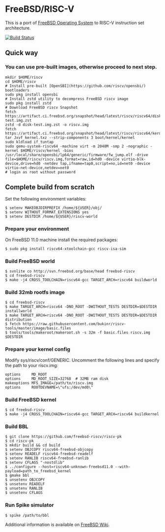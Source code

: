 # FreeBSD/RISC-V
This is a port of [FreeBSD Operating System](http://www.freebsd.org) to RISC-V instruction set architecture.

[![Build Status](https://ci.freebsd.org/buildStatus/icon?job=FreeBSD-head-riscv64-build)](https://ci.freebsd.org/job/FreeBSD-head-riscv64-build/)


## Quick way

### You can use pre-built images, otherwise proceed to next step.
```
mkdir $HOME/riscv
cd $HOME/riscv
# Install pre-built [OpenSBI](https://github.com/riscv/opensbi/) bootloaders
sudo pkg install opensbi
# Install zstd utility to decompress FreeBSD riscv image
sudo pkg install zstd
# Download FreeBSD riscv Snapshot
fetch https://artifact.ci.freebsd.org/snapshot/head/latest/riscv/riscv64/disk-test.img.zst
zstd -d disk-test.img.zst -o riscv.img
fetch https://artifact.ci.freebsd.org/snapshot/head/latest/riscv/riscv64/kernel.txz 
tar Jxvf kernel.txz --strip-components 3 boot/kernel/kernel
sudo kldload if_tuntap
sudo qemu-system-riscv64 -machine virt -m 2048M -smp 2 -nographic -kernel $HOME/riscv/kernel -bios /usr/local/share/opensbi/lp64/generic/firmware/fw_jump.elf -drive file=$HOME/riscv/riscv.img,format=raw,id=hd0 -device virtio-blk-device,drive=hd0 -netdev tap,ifname=tap0,script=no,id=net0 -device virtio-net-device,netdev=net0
# login as root without password
```

## Complete build from scratch
Set the following environment variables:
```
$ setenv MAKEOBJDIRPREFIX /home/${USER}/obj/
$ setenv WITHOUT_FORMAT_EXTENSIONS yes
$ setenv DESTDIR /home/${USER}/riscv-world
```

### Prepare your environment
On FreeBSD 11.0 machine install the required packages:
```
$ sudo pkg install riscv64-xtoolchain-gcc riscv-isa-sim
```

### Build FreeBSD world
```
$ svnlite co http://svn.freebsd.org/base/head freebsd-riscv
$ cd freebsd-riscv
$ make -j4 CROSS_TOOLCHAIN=riscv64-gcc TARGET_ARCH=riscv64 buildworld
```

### Build 32mb rootfs image
```
$ cd freebsd-riscv
$ make TARGET_ARCH=riscv64 -DNO_ROOT -DWITHOUT_TESTS DESTDIR=$DESTDIR installworld
$ make TARGET_ARCH=riscv64 -DNO_ROOT -DWITHOUT_TESTS DESTDIR=$DESTDIR distribution
$ fetch https://raw.githubusercontent.com/bukinr/riscv-tools/master/image/basic.files
$ tools/tools/makeroot/makeroot.sh -s 32m -f basic.files riscv.img $DESTDIR
```

### Prepare your kernel config
Modify sys/riscv/conf/GENERIC. Uncomment the following lines and specify the path to your riscv.img:
```
options 	MD_ROOT
options 	MD_ROOT_SIZE=32768	# 32MB ram disk
makeoptions	MFS_IMAGE=/path/to/riscv.img
options 	ROOTDEVNAME=\"ufs:/dev/md0\"
```

### Build FreeBSD kernel
```
$ cd freebsd-riscv
$ make -j4 CROSS_TOOLCHAIN=riscv64-gcc TARGET_ARCH=riscv64 buildkernel
```

### Build BBL
```
$ git clone https://github.com/freebsd-riscv/riscv-pk
$ cd riscv-pk
$ mkdir build && cd build
$ setenv OBJCOPY riscv64-freebsd-objcopy
$ setenv READELF riscv64-freebsd-readelf
$ setenv RANLIB riscv64-freebsd-ranlib
$ setenv CFLAGS "-nostdlib"
$ ../configure --host=riscv64-unknown-freebsd11.0 --with-payload=path_to_freebsd_kernel
$ gmake bbl
$ unsetenv OBJCOPY
$ unsetenv READELF
$ unsetenv RANLIB
$ unsetenv CFLAGS
```

### Run Spike simulator
```
$ spike /path/to/bbl
```

Additional information is available on [FreeBSD Wiki](http://wiki.freebsd.org/riscv).
